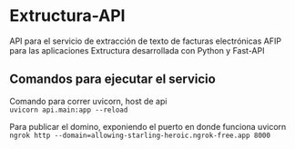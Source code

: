 # Extructura-API
API para el servicio de extracción de texto de facturas electrónicas AFIP para las aplicaciones Extructura desarrollada con Python y Fast-API

## Comandos para ejecutar el servicio
Comando para correr uvicorn, host de api <br>
```uvicorn api.main:app --reload``` 

Para publicar el domino, exponiendo el puerto en donde funciona uvicorn <br>
```ngrok http --domain=allowing-starling-heroic.ngrok-free.app 8000```


